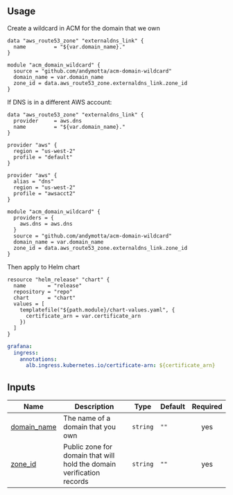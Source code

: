## Usage

Create a wildcard in ACM for the domain that we own
```hcl
data "aws_route53_zone" "externaldns_link" {
  name         = "${var.domain_name}."
}

module "acm_domain_wildcard" {
  source = "github.com/andymotta/acm-domain-wildcard"
  domain_name = var.domain_name
  zone_id = data.aws_route53_zone.externaldns_link.zone_id
}
```
If DNS is in a different AWS account:
```hcl
data "aws_route53_zone" "externaldns_link" {
  provider     = aws.dns
  name         = "${var.domain_name}."
}

provider "aws" {
  region = "us-west-2"
  profile = "default"
}

provider "aws" {
  alias = "dns"
  region = "us-west-2"
  profile = "awsacct2"
}

module "acm_domain_wildcard" {
  providers = {
    aws.dns = aws.dns
  }
  source = "github.com/andymotta/acm-domain-wildcard"
  domain_name = var.domain_name
  zone_id = data.aws_route53_zone.externaldns_link.zone_id
}
```

Then apply to Helm chart
```hcl
resource "helm_release" "chart" {
  name       = "release"
  repository = "repo"
  chart      = "chart"
  values = [
    templatefile("${path.module}/chart-values.yaml", {
      certificate_arn = var.certificate_arn
    })
  ]
}
```
```yaml
grafana:
  ingress:
    annotations:
      alb.ingress.kubernetes.io/certificate-arn: ${certificate_arn}
```


## Inputs

| Name | Description | Type | Default | Required |
|------|-------------|------|---------|:--------:|
| <a name="input_domain_name"></a> [domain\_name](#input\_domain\_name) | The name of a domain that you own | `string` | `""` | yes |
| <a name="input_zone_id"></a> [zone\_id](#input\_zone\_id) | Public zone for domain that will hold the domain verification records | `string` | `""` | yes |